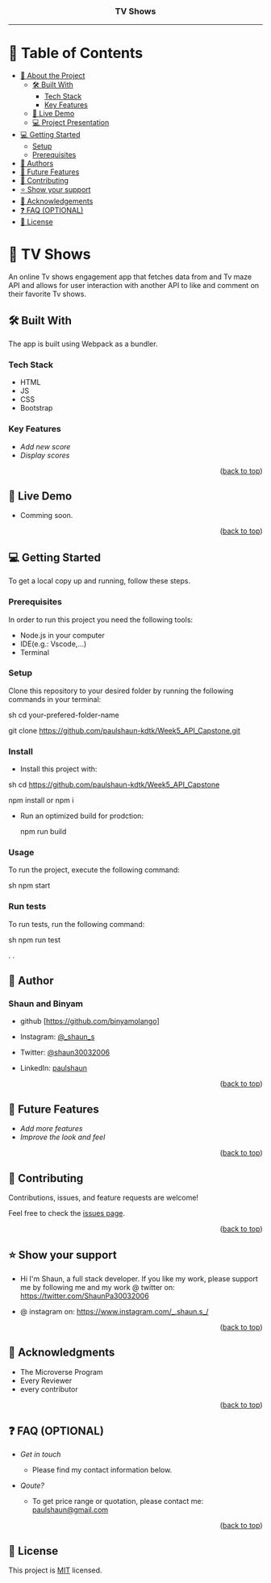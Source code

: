 <a name="readme-top"></a>

<div align="center">

  <h3><b>TV Shows</b></h3>

</div>

<hr />

# 📗 Table of Contents

- [📖 About the Project](#about-project)
  - [🛠 Built With](#built-with)
    - [Tech Stack](#tech-stack)
    - [Key Features](#key-features)
  - [🚀 Live Demo](#live-demo)
  - [💻 Project Presentation](#presentation)
- [💻 Getting Started](#getting-started)
  - [Setup](#setup)
  - [Prerequisites](#prerequisites)
- [👥 Authors](#authors)
- [🔭 Future Features](#future-features)
- [🤝 Contributing](#contributing)
- [⭐ Show your support](#support)
- [🙏 Acknowledgements](#acknowledgements)
- [❓ FAQ (OPTIONAL)](#faq)
- [📝 License](#license)

<!-- PROJECT DESCRIPTION  -->

# 📖 TV Shows <a name="about-project"></a>

An online Tv shows engagement app that fetches data from and Tv maze API and allows for user interaction with another API to like and comment on their favorite Tv shows.

## 🛠 Built With <a name="built-with"></a>
The app is built using Webpack as a bundler.
### Tech Stack <a name="tech-stack"></a>
- HTML
- JS
- CSS
- Bootstrap

### Key Features <a name="key-features"></a>
- *Add new score*
- *Display scores*

<p align="right">(<a href="#readme-top">back to top</a>)</p>

<!-- LIVE DEMO  -->

## 🚀 Live Demo <a name="live-demo"></a>
- Comming soon.
<p align="right">(<a href="#readme-top">back to top</a>)</p>

## 💻 Getting Started <a name="getting-started"></a>

To get a local copy up and running, follow these steps.

### Prerequisites

In order to run this project you need the following tools:
- Node.js in your computer
- IDE(e.g.: Vscode,...)
- Terminal

### Setup

Clone this repository to your desired folder by running the following commands in your terminal:

sh
  cd your-prefered-folder-name
  
  git clone https://github.com/paulshaun-kdtk/Week5_API_Capstone.git


### Install

- Install this project with:

sh
  cd https://github.com/paulshaun-kdtk/Week5_API_Capstone

  npm install or npm i


- Run an optimized build for prodction:

  npm run build


### Usage

To run the project, execute the following command:

sh
  npm start



### Run tests

To run tests, run the following command:

sh
  npm run test

.
.


## 👥 Author <a name="authors"></a>


### Shaun and Binyam
- github [https://github.com/binyamolango]

- Instagram: [@_shaun_s](https://www.instagram.com/_.shaun.s_/)
- Twitter: [@shaun30032006](https://twitter.com/ShaunPa30032006)
- LinkedIn: [paulshaun](https://www.linkedin.com/in/shaun-sungai-b54339263/)

<p align="right">(<a href="#readme-top">back to top</a>)</p>

<!-- FUTURE FEATURES -->

## 🔭 Future Features <a name="future-features"></a>
- *Add more features*
- *Improve the look and feel*

<p align="right">(<a href="#readme-top">back to top</a>)</p>

<!-- CONTRIBUTING -->

## 🤝 Contributing <a name="contributing"></a>

Contributions, issues, and feature requests are welcome!

Feel free to check the [issues page](../../issues/).

<p align="right">(<a href="#readme-top">back to top</a>)</p>

<!-- SUPPORT -->

## ⭐ Show your support <a name="support"></a>

- Hi I'm Shaun, a full stack developer. 
If you like my work, please support me by following me and my work @ twitter on: https://twitter.com/ShaunPa30032006

- @ instagram on: https://www.instagram.com/_.shaun.s_/

<p align="right">(<a href="#readme-top">back to top</a>)</p>

<!-- ACKNOWLEDGEMENTS -->

## 🙏 Acknowledgments <a name="acknowledgements"></a>
- The Microverse Program
- Every Reviewer
- every contributor


<p align="right">(<a href="#readme-top">back to top</a>)</p>

<!-- FAQ (optional)-->

## ❓ FAQ (OPTIONAL) <a name="faq"></a>
- *Get in touch*

  - Please find my contact information below.

- *Qoute?*

  - To get price range or quotation, please contact me: paulshaun@gmail.com

<p align="right">(<a href="#readme-top">back to top</a>)</p>


## 📝 License <a name="license"></a>

This project is [MIT](./MIT.md) licensed.
